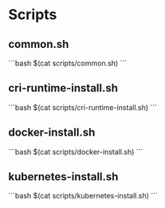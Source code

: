 # Scripts

## common.sh
\```bash
$(cat scripts/common.sh)
\```

## cri-runtime-install.sh
\```bash
$(cat scripts/cri-runtime-install.sh)
\```

## docker-install.sh
\```bash
$(cat scripts/docker-install.sh)
\```

## kubernetes-install.sh
\```bash
$(cat scripts/kubernetes-install.sh)
\```
